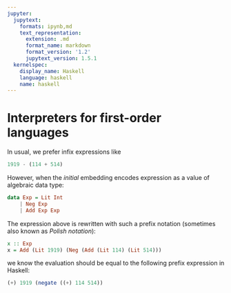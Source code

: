 ```yaml
---
jupyter:
  jupytext:
    formats: ipynb,md
    text_representation:
      extension: .md
      format_name: markdown
      format_version: '1.2'
      jupytext_version: 1.5.1
  kernelspec:
    display_name: Haskell
    language: haskell
    name: haskell
---
```


#  Interpreters for first-order languages

In usual, we prefer infix expressions like

```haskell
1919 - (114 + 514)
```

However, when the *initial* embedding encodes expression as a value of algebraic data type:

```haskell
data Exp = Lit Int
    | Neg Exp
    | Add Exp Exp
```

The expression above is rewritten with such a prefix notation (sometimes also known as *Polish notation*):

```haskell
x :: Exp
x = Add (Lit 1919) (Neg (Add (Lit 114) (Lit 514)))
```

we know the evaluation should be equal to the following prefix expression in Haskell:

```haskell
(+) 1919 (negate ((+) 114 514))
```

```haskell

```
